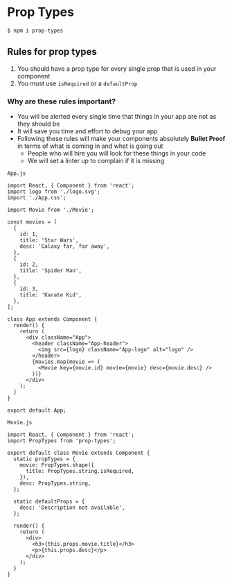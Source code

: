 # Prop Types
`$ npm i prop-types`

## Rules for prop types
1. You should have a prop type for every single prop that is used in your component
2. You must use `isRequired` or a `defaultProp`

### Why are these rules important?
* You will be alerted every single time that things in your app are not as they should be
* It will save you time and effort to debug your app
* Following these rules will make your components absolutely **Bullet Proof** in terms of what is coming in and what is going out
    - People who will hire you will look for these things in your code
    - We will set a linter up to complain if it is missing

`App.js`

```
import React, { Component } from 'react';
import logo from './logo.svg';
import './App.css';

import Movie from './Movie';

const movies = [
  {
    id: 1,
    title: 'Star Wars',
    desc: 'Galaxy far, far away',
  },
  {
    id: 2,
    title: 'Spider Man',
  },
  {
    id: 3,
    title: 'Karate Kid',
  },
];

class App extends Component {
  render() {
    return (
      <div className="App">
        <header className="App-header">
          <img src={logo} className="App-logo" alt="logo" />
        </header>
        {movies.map(movie => (
          <Movie key={movie.id} movie={movie} desc={movie.desc} />
        ))}
      </div>
    );
  }
}

export default App;
```

`Movie.js`

```
import React, { Component } from 'react';
import PropTypes from 'prop-types';

export default class Movie extends Component {
  static propTypes = {
    movie: PropTypes.shape({
      title: PropTypes.string.isRequired,
    }),
    desc: PropTypes.string,
  };

  static defaultProps = {
    desc: 'Description not available',
  };

  render() {
    return (
      <div>
        <h3>{this.props.movie.title}</h3>
        <p>{this.props.desc}</p>
      </div>
    );
  }
}
```
